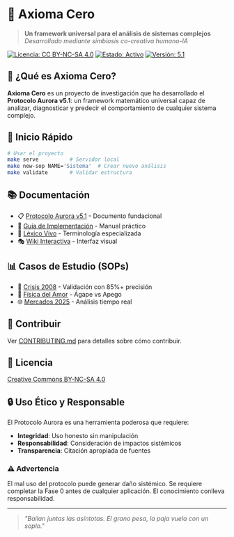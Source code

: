 # 🌅 Axioma Cero

> **Un framework universal para el análisis de sistemas complejos**  
> *Desarrollado mediante simbiosis co-creativa humano-IA*

[![Licencia: CC BY-NC-SA 4.0](https://img.shields.io/badge/Licencia-CC%20BY--NC--SA%204.0-lightgrey.svg)](https://creativecommons.org/licenses/by-nc-sa/4.0/)
[![Estado: Activo](https://img.shields.io/badge/Estado-Activo-green.svg)]()
[![Versión: 5.1](https://img.shields.io/badge/Versión-5.1-blue.svg)]()

## 🎯 ¿Qué es Axioma Cero?

**Axioma Cero** es un proyecto de investigación que ha desarrollado el **Protocolo Aurora v5.1**: un framework matemático universal capaz de analizar, diagnosticar y predecir el comportamiento de cualquier sistema complejo.

## 🚀 Inicio Rápido

```bash
# Usar el proyecto
make serve          # Servidor local
make new-sop NAME='Sistema'  # Crear nuevo análisis
make validate       # Validar estructura
```

## 📚 Documentación

- 📋 [Protocolo Aurora v5.1](docs/protocolo-aurora-v5.1.md) - Documento fundacional
- 🧮 [Guía de Implementación](docs/guia-implementacion.md) - Manual práctico
- 📖 [Léxico Vivo](docs/lexico-vivo.md) - Terminología especializada
- 🎭 [Wiki Interactiva](wiki/index.html) - Interfaz visual

## 📊 Casos de Estudio (SOPs)

- 🏦 [Crisis 2008](casos-estudio/crisis-2008/) - Validación con 85%+ precisión
- 💙 [Física del Amor](casos-estudio/fisica-del-amor/) - Ágape vs Apego
- 🌐 [Mercados 2025](casos-estudio/mercados-2025/) - Análisis tiempo real

## 🤝 Contribuir

Ver [CONTRIBUTING.md](CONTRIBUTING.md) para detalles sobre cómo contribuir.

## 📜 Licencia

[Creative Commons BY-NC-SA 4.0](LICENSE)

## 🔒 Uso Ético y Responsable

El Protocolo Aurora es una herramienta poderosa que requiere:
- **Integridad**: Uso honesto sin manipulación
- **Responsabilidad**: Consideración de impactos sistémicos
- **Transparencia**: Citación apropiada de fuentes

### ⚠️ Advertencia
El mal uso del protocolo puede generar daño sistémico.
Se requiere completar la Fase 0 antes de cualquier aplicación.
El conocimiento conlleva responsabilidad.

---

> *"Bailan juntas las asíntotas. El grano pesa, la paja vuela con un soplo."*
